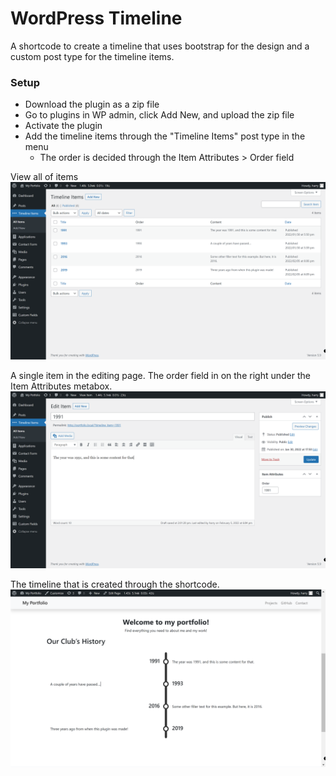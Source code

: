 # WordPress Timeline

A shortcode to create a timeline that uses bootstrap for the design and a custom post type for the timeline items.

### Setup

- Download the plugin as a zip file
- Go to plugins in WP admin, click Add New, and upload the zip file
- Activate the plugin
- Add the timeline items through the "Timeline Items" post type in the menu
  - The order is decided through the Item Attributes > Order field

View all of items
![Timeline Items](demo-images/img.png)

A single item in the editing page. The order field in on the right under the Item Attributes metabox.
![Edit Item](demo-images/img_2.png)

The timeline that is created through the shortcode.
![Timeline Shortcode](demo-images/img_1.png)